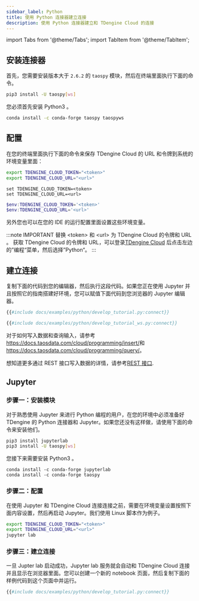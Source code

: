 ```yaml
---
sidebar_label: Python
title: 使用 Python 连接器建立连接
description: 使用 Python 连接器建立和 TDengine Cloud 的连接
---
```


<!-- exclude -->
import Tabs from '@theme/Tabs';
import TabItem from '@theme/TabItem';

<!-- exclude-end -->
## 安装连接器

首先，您需要安装版本大于 `2.6.2` 的 `taospy` 模块，然后在终端里面执行下面的命令。

<Tabs defaultValue="pip" groupID="package">
<TabItem value="pip" label="Pip">

```bash
pip3 install -U taospy[ws]
```

您必须首先安装 Python3 。

</TabItem>
<TabItem value="conda" label="Conda">

```bash
conda install -c conda-forge taospy taospyws
```

</TabItem>
</Tabs>

## 配置

在您的终端里面执行下面的命令来保存 TDengine Cloud 的 URL 和令牌到系统的环境变量里面：

<Tabs defaultValue="bash">
<TabItem value="bash" label="Bash">

```bash
export TDENGINE_CLOUD_TOKEN="<token>"
export TDENGINE_CLOUD_URL="<url>"
```

</TabItem>
<TabItem value="cmd" label="CMD">

```shell
set TDENGINE_CLOUD_TOKEN=<token>
set TDENGINE_CLOUD_URL=<url>
```

</TabItem>
<TabItem value="powershell" label="Powershell">

```powershell
$env:TDENGINE_CLOUD_TOKEN='<token>'
$env:TDENGINE_CLOUD_URL='<url>'
```

</TabItem>
</Tabs>

另外您也可以在您的 IDE 的运行配置里面设置这些环境变量。

<!-- exclude -->
:::note IMPORTANT
替换 <token\> 和 <url\> 为 TDengine Cloud 的令牌和 URL 。
获取 TDengine Cloud 的令牌和 URL，可以登录[TDengine Cloud](https://cloud.taosdata.com) 后点击左边的”编程“菜单，然后选择”Python“。
:::
<!-- exclude-end -->

## 建立连接

复制下面的代码到您的编辑器，然后执行这段代码。如果您正在使用 Jupyter 并且按照它的指南搭建好环境，您可以赋值下面代码到您浏览器的 Jupyter 编辑器。

<Tabs defaultValue="rest">
<TabItem value="rest" label="REST">

```python
{{#include docs/examples/python/develop_tutorial.py:connect}}
```

</TabItem>
<TabItem value="websocket" label="WebSocket">

```python
{{#include docs/examples/python/develop_tutorial_ws.py:connect}}
```

</TabItem>
</Tabs>

对于如何写入数据和查询输入，请参考<https://docs.taosdata.com/cloud/programming/insert/>和 <https://docs.taosdata.com/cloud/programming/query/>。

想知道更多通过 REST 接口写入数据的详情，请参考[REST 接口](https://docs.taosdata.com/cloud/programming/client-libraries/rest-api/).

## Jupyter

### 步骤一：安装模块

对于熟悉使用 Jupyter 来进行 Python 编程的用户，在您的环境中必须准备好 TDengine 的 Python 连接器和 Jupyter。如果您还没有这样做，请使用下面的命令来安装他们。

<Tabs defaultValue="pip" groupID="package">
<TabItem value="pip" label="Pip">

```bash
pip3 install jupyterlab
pip3 install -U taospy[ws]
```

您接下来需要安装 Python3 。

</TabItem>
<TabItem value="conda" label="Conda">

```
conda install -c conda-forge jupyterlab
conda install -c conda-forge taospy
```

</TabItem>
</Tabs>

### 步骤二：配置

在使用 Jupyter 和 TDengine Cloud 连接连接之前，需要在环境变量设置按照下面内容设置，然后再启动 Jupyter。我们使用 Linux 脚本作为例子。

```bash
export TDENGINE_CLOUD_TOKEN="<token>"
export TDENGINE_CLOUD_URL="<url>"
jupyter lab
```

### 步骤三：建立连接

一旦 Jupter lab 启动成功，Jupyter lab 服务就会自动和 TDengine Cloud 连接并且显示在浏览器里面。您可以创建一个新的 notebook 页面，然后复制下面的样例代码到这个页面中并运行。

```python
{{#include docs/examples/python/develop_tutorial.py:connect}}
```
